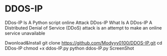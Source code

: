 # DDOS-IP
 DDos-IP Is A Python script online Attack
DDos-IP
What Is A DDos-IP
A Distributed Denial of Service (DDoS) attack is an attempt to make an online service unavailable

Dwonload&Install
git clone https://github.com/Modyyy0100/DDOS-IP.git
cd DDos-IP
chmod +x ddos-IP.py
python ddos-IP.py
ScreenShot
